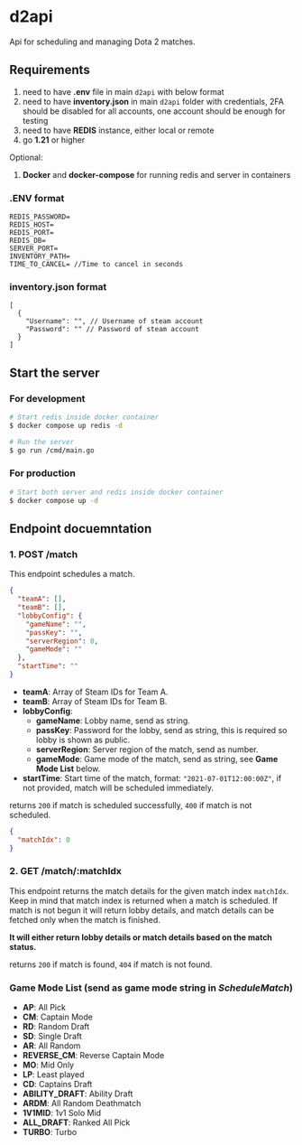 # d2api

Api for scheduling and managing Dota 2 matches.

## Requirements

1. need to have **.env** file in main `d2api` with below format 
2. need to have **inventory.json** in main `d2api` folder with credentials, 2FA should be disabled for all accounts, one account should be enough for testing
3. need to have **REDIS** instance, either local or remote
5. go **1.21** or higher

Optional:
1. **Docker** and **docker-compose** for running redis and server in containers

### .ENV format

```
REDIS_PASSWORD=
REDIS_HOST=
REDIS_PORT=
REDIS_DB=
SERVER_PORT=
INVENTORY_PATH=
TIME_TO_CANCEL= //Time to cancel in seconds
```

### inventory.json format

```
[
  {
    "Username": "", // Username of steam account
    "Password": "" // Password of steam account
  }
]
```

## Start the server

### For development

```bash
# Start redis inside docker container
$ docker compose up redis -d

# Run the server
$ go run /cmd/main.go
```

### For production

```bash
# Start both server and redis inside docker container
$ docker compose up -d
```

## Endpoint docuemntation

 ### 1. POST /match
This endpoint schedules a match.

```json
{
  "teamA": [],
  "teamB": [],
  "lobbyConfig": {
    "gameName": "",
    "passKey": "",
    "serverRegion": 0,
    "gameMode": ""
  },
  "startTime": "" 
}
```

* **teamA**: Array of Steam IDs for Team A.
* **teamB**: Array of Steam IDs for Team B.
* **lobbyConfig**: 
  * **gameName**: Lobby name, send as string.
  * **passKey**: Password for the lobby, send as string, this is required so lobby is shown as public.
  * **serverRegion**: Server region of the match, send as number.
  * **gameMode**: Game mode of the match, send as string, see **Game Mode List** below.
* **startTime**: Start time of the match, format: `"2021-07-01T12:00:00Z"`, if not provided, match will be scheduled immediately.

returns `200` if match is scheduled successfully, `400` if match is not scheduled.
```json
{
  "matchIdx": 0
}
```

### 2. GET /match/:matchIdx

This endpoint returns the match details for the given match index `matchIdx`.
Keep in mind that match index is returned when a match is scheduled.
If match is not begun it will return lobby details, and match details can be fetched only when the match is finished.

**It will either return lobby details or match details based on the match status.**

returns `200` if match is found, `404` if match is not found.


### Game Mode List (send as game mode string in *ScheduleMatch*)
- **AP**: All Pick               
- **CM**: Captain Mode       
- **RD**: Random Draft  
- **SD**: Single Draft  
- **AR**: All Random  
- **REVERSE_CM**: Reverse Captain Mode       
- **MO**: Mid Only               
- **LP**: Least played      
- **CD**: Captains Draft               
- **ABILITY_DRAFT**: Ability Draft    
- **ARDM**: All Random Deathmatch             
- **1V1MID**: 1v1 Solo Mid
- **ALL_DRAFT**: Ranked All Pick
- **TURBO**: Turbo